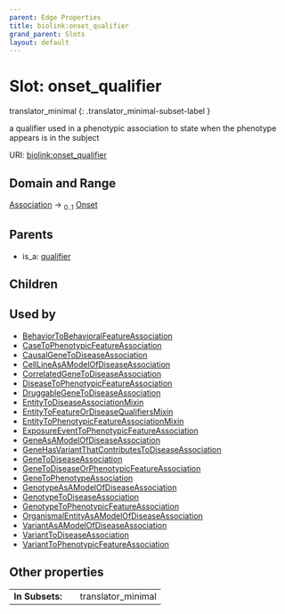```yaml
---
parent: Edge Properties
title: biolink:onset_qualifier
grand_parent: Slots
layout: default
---
```


# Slot: onset_qualifier

translator_minimal
{: .translator_minimal-subset-label }


a qualifier used in a phenotypic association to state when the phenotype appears is in the subject

URI: [biolink:onset_qualifier](https://w3id.org/biolink/vocab/onset_qualifier)

## Domain and Range

[Association](Association.md) ->  <sub>0..1</sub> [Onset](Onset.md)

## Parents

 *  is_a: [qualifier](qualifier.md)

## Children


## Used by

 * [BehaviorToBehavioralFeatureAssociation](BehaviorToBehavioralFeatureAssociation.md)
 * [CaseToPhenotypicFeatureAssociation](CaseToPhenotypicFeatureAssociation.md)
 * [CausalGeneToDiseaseAssociation](CausalGeneToDiseaseAssociation.md)
 * [CellLineAsAModelOfDiseaseAssociation](CellLineAsAModelOfDiseaseAssociation.md)
 * [CorrelatedGeneToDiseaseAssociation](CorrelatedGeneToDiseaseAssociation.md)
 * [DiseaseToPhenotypicFeatureAssociation](DiseaseToPhenotypicFeatureAssociation.md)
 * [DruggableGeneToDiseaseAssociation](DruggableGeneToDiseaseAssociation.md)
 * [EntityToDiseaseAssociationMixin](EntityToDiseaseAssociationMixin.md)
 * [EntityToFeatureOrDiseaseQualifiersMixin](EntityToFeatureOrDiseaseQualifiersMixin.md)
 * [EntityToPhenotypicFeatureAssociationMixin](EntityToPhenotypicFeatureAssociationMixin.md)
 * [ExposureEventToPhenotypicFeatureAssociation](ExposureEventToPhenotypicFeatureAssociation.md)
 * [GeneAsAModelOfDiseaseAssociation](GeneAsAModelOfDiseaseAssociation.md)
 * [GeneHasVariantThatContributesToDiseaseAssociation](GeneHasVariantThatContributesToDiseaseAssociation.md)
 * [GeneToDiseaseAssociation](GeneToDiseaseAssociation.md)
 * [GeneToDiseaseOrPhenotypicFeatureAssociation](GeneToDiseaseOrPhenotypicFeatureAssociation.md)
 * [GeneToPhenotypeAssociation](GeneToPhenotypeAssociation.md)
 * [GenotypeAsAModelOfDiseaseAssociation](GenotypeAsAModelOfDiseaseAssociation.md)
 * [GenotypeToDiseaseAssociation](GenotypeToDiseaseAssociation.md)
 * [GenotypeToPhenotypicFeatureAssociation](GenotypeToPhenotypicFeatureAssociation.md)
 * [OrganismalEntityAsAModelOfDiseaseAssociation](OrganismalEntityAsAModelOfDiseaseAssociation.md)
 * [VariantAsAModelOfDiseaseAssociation](VariantAsAModelOfDiseaseAssociation.md)
 * [VariantToDiseaseAssociation](VariantToDiseaseAssociation.md)
 * [VariantToPhenotypicFeatureAssociation](VariantToPhenotypicFeatureAssociation.md)

## Other properties

|  |  |  |
| --- | --- | --- |
| **In Subsets:** | | translator_minimal |

